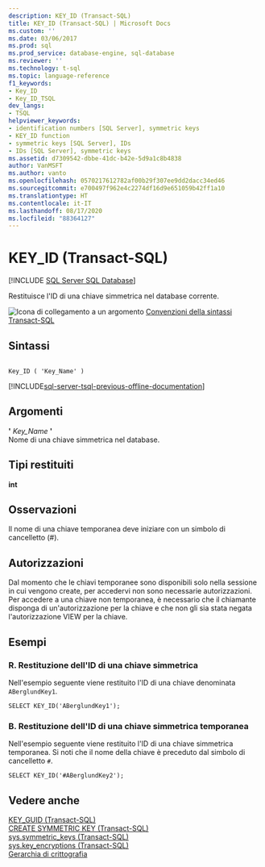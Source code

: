 ```yaml
---
description: KEY_ID (Transact-SQL)
title: KEY_ID (Transact-SQL) | Microsoft Docs
ms.custom: ''
ms.date: 03/06/2017
ms.prod: sql
ms.prod_service: database-engine, sql-database
ms.reviewer: ''
ms.technology: t-sql
ms.topic: language-reference
f1_keywords:
- Key_ID
- Key_ID_TSQL
dev_langs:
- TSQL
helpviewer_keywords:
- identification numbers [SQL Server], symmetric keys
- KEY_ID function
- symmetric keys [SQL Server], IDs
- IDs [SQL Server], symmetric keys
ms.assetid: d7309542-dbbe-41dc-b42e-5d9a1c8b4838
author: VanMSFT
ms.author: vanto
ms.openlocfilehash: 0570217612782af00b29f307ee9dd2dacc34ed46
ms.sourcegitcommit: e700497f962e4c2274df16d9e651059b42ff1a10
ms.translationtype: HT
ms.contentlocale: it-IT
ms.lasthandoff: 08/17/2020
ms.locfileid: "88364127"
---
```

# <a name="key_id-transact-sql"></a>KEY_ID (Transact-SQL)
[!INCLUDE [SQL Server SQL Database](../../includes/applies-to-version/sql-asdb.md)]

  Restituisce l'ID di una chiave simmetrica nel database corrente.  
  
 ![Icona di collegamento a un argomento](../../database-engine/configure-windows/media/topic-link.gif "Icona di collegamento a un argomento") [Convenzioni della sintassi Transact-SQL](../../t-sql/language-elements/transact-sql-syntax-conventions-transact-sql.md)  
  
## <a name="syntax"></a>Sintassi  
  
```  
  
Key_ID ( 'Key_Name' )  
```  
  
[!INCLUDE[sql-server-tsql-previous-offline-documentation](../../includes/sql-server-tsql-previous-offline-documentation.md)]

## <a name="arguments"></a>Argomenti
 **'** *Key_Name* **'**  
 Nome di una chiave simmetrica nel database.  
  
## <a name="return-types"></a>Tipi restituiti  
 **int**  
  
## <a name="remarks"></a>Osservazioni  
 Il nome di una chiave temporanea deve iniziare con un simbolo di cancelletto (#).  
  
## <a name="permissions"></a>Autorizzazioni  
 Dal momento che le chiavi temporanee sono disponibili solo nella sessione in cui vengono create, per accedervi non sono necessarie autorizzazioni. Per accedere a una chiave non temporanea, è necessario che il chiamante disponga di un'autorizzazione per la chiave e che non gli sia stata negata l'autorizzazione VIEW per la chiave.  
  
## <a name="examples"></a>Esempi  
  
### <a name="a-returning-the-id-of-a-symmetric-key"></a>R. Restituzione dell'ID di una chiave simmetrica  
 Nell'esempio seguente viene restituito l'ID di una chiave denominata `ABerglundKey1`.  
  
```  
SELECT KEY_ID('ABerglundKey1');  
```  
  
### <a name="b-returning-the-id-of-a-temporary-symmetric-key"></a>B. Restituzione dell'ID di una chiave simmetrica temporanea  
 Nell'esempio seguente viene restituito l'ID di una chiave simmetrica temporanea. Si noti che il nome della chiave è preceduto dal simbolo di cancelletto `#`.  
  
```  
SELECT KEY_ID('#ABerglundKey2');  
```  
  
## <a name="see-also"></a>Vedere anche  
 [KEY_GUID &#40;Transact-SQL&#41;](../../t-sql/functions/key-guid-transact-sql.md)   
 [CREATE SYMMETRIC KEY &#40;Transact-SQL&#41;](../../t-sql/statements/create-symmetric-key-transact-sql.md)   
 [sys.symmetric_keys &#40;Transact-SQL&#41;](../../relational-databases/system-catalog-views/sys-symmetric-keys-transact-sql.md)   
 [sys.key_encryptions &#40;Transact-SQL&#41;](../../relational-databases/system-catalog-views/sys-key-encryptions-transact-sql.md)   
 [Gerarchia di crittografia](../../relational-databases/security/encryption/encryption-hierarchy.md)  
  
  
